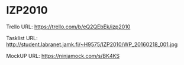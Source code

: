 # IZP2010

Trello URL: https://trello.com/b/eQ2QEbEk/izp2010

Tasklist URL: http://student.labranet.jamk.fi/~H9575/IZP2010/WP_20160218_001.jpg

MockUP URL: https://ninjamock.com/s/BK4KS
